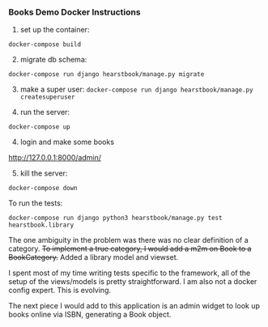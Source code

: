 ### Books Demo Docker Instructions ###

1. set up the container:

`docker-compose build`

2. migrate db schema:

`docker-compose run django hearstbook/manage.py migrate`

3. make a super user:
`docker-compose run django hearstbook/manage.py createsuperuser`

4. run the server:

`docker-compose up`

4. login and make some books

http://127.0.0.1:8000/admin/

5. kill the server:

`docker-compose down`

To run the tests:

`docker-compose run django python3 hearstbook/manage.py test hearstbook.library`

The one ambiguity in the problem was there was no clear definition of a category. 
~~To implement a true category, I would add a m2m on Book to a BookCategory.~~ 
Added a library model and viewset.

I spent most of my time writing tests specific to the framework, all of the setup of the views/models is pretty straightforward. I am also not a docker config expert. This is evolving.

The next piece I would add to this application is an admin widget to look up books online via ISBN, generating a Book object.
